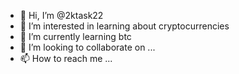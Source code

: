 - 👋 Hi, I’m @2ktask22
- 👀 I’m interested in learning about cryptocurrencies
- 🌱 I’m currently learning btc
- 💞️ I’m looking to collaborate on ...
- 📫 How to reach me ...

<!---
2ktask22/2ktask22 is a ✨ special ✨ repository because its `README.md` (this file) appears on your GitHub profile.
You can click the Preview link to take a look at your changes.
--->
